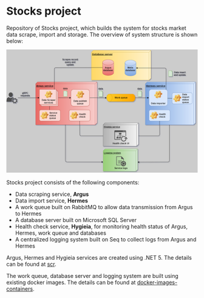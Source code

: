 # Stocks project
Repository of Stocks project, which builds the system for stocks market data scrape, import and storage. The overview of system structure is shown below:

![Overview](https://github.com/weizhi-luo/stocks/blob/main/doc/images/overview.png)

Stocks project consists of the following components:
* Data scraping service, __Argus__
* Data import service, __Hermes__
* A work queue built on RabbitMQ to allow data transmission from Argus to Hermes
* A database server built on Microsoft SQL Server
* Health check service, __Hygieia__, for monitoring health status of Argus, Hermes, work queue and databases
* A centralized logging system built on Seq to collect logs from Argus and Hermes

Argus, Hermes and Hygieia services are created using .NET 5. The details can be found at [scr](https://github.com/weizhi-luo/stocks/tree/main/src).

The work queue, database server and logging system are built using existing docker images. The details can be found at [docker-images-containers](https://github.com/weizhi-luo/stocks/tree/main/docker-images-containers).
